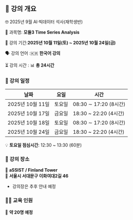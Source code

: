 ## 📌 강의 개요  
🤓 2025년 9월 AI·빅데이터 석사(재학생반)  

📖 과목명: **모듈3 Time Series Analysis**  

📆 강의 기간:**2025년 10월 11일(토) ~ 2025년 10월 24일(금)**  

🗣 강의 언어 :🇰🇷 **한국어 강의**  

⏳ 강의 시간 : 📊 **총 24시간**  

### 📅 강의 일정  
| 날짜 | 요일 | 시간 |
|------|------|------|
| 2025년 10월 11일 | 토요일 | 08:30 ∼ 17:20 (8시간) |
| 2025년 10월 17일 | 금요일 | 18:30 ~ 22:20 (4시간) |
| 2025년 10월 18일 | 토요일 | 08:30 ∼ 17:20 (8시간) |
| 2025년 10월 24일 | 금요일 | 18:30 ~ 22:20 (4시간) |  

💡 **토요일 점심시간**: 12:30 ~ 13:30 (60분)  

### 📍 강의 장소  
🏢 **aSSIST / Finland Tower**  
📍 **서울시 서대문구 이화여대2길 46**  
* 강의장은 추후 안내 예정  

### 👨‍🎓 교육 인원  
👥 **약 20명 예정**  